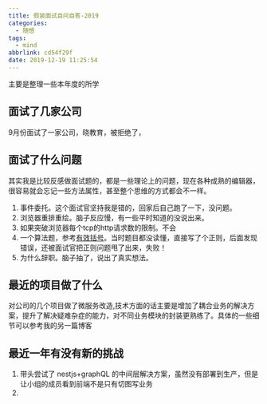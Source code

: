 ```yaml
---
title: 假装面试自问自答-2019
categories:
  - 随想
tags:
  - mind
abbrlink: cd54f29f
date: 2019-12-19 11:25:54
---
```


主要是整理一些本年度的所学

## 面试了几家公司
9月份面试了一家公司，晓教育，被拒绝了，

## 面试了什么问题
其实我是比较反感做面试题的，都是一些理论上的问题，现在各种成熟的编辑器，很容易就会忘记一些方法属性，甚至整个思维的方式都会不一样。
1. 事件委托。这个面试官坚持我是错的，回家后自己跑了一下，没问题。
2. 浏览器重排重绘。脑子反应慢，有一些平时知道的没说出来。
3. 如果突破浏览器每个tcp的http请求数的限制。不会
4. 一个算法题，参考[有效括号](https://www.jiayechao.com/archives/55127d28)。当时题目都没读懂，直接写了个正则，后面发现错误，还被面试官把正则问题甩了出来，失败！
5. 为什么辞职。脑子抽了，说出了真实想法。

## 最近的项目做了什么
对公司的几个项目做了微服务改造,技术方面的话主要是增加了耦合业务的解决方案，提升了解决疑难杂症的能力，对不同业务模块的封装更熟练了。具体的一些细节可以参考我的另一篇博客

## 最近一年有没有新的挑战
1. 带头尝试了 nestjs+graphQL 的中间层解决方案，虽然没有部署到生产，但是让小组的成员看到前端不是只有切图写业务
2. 